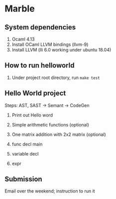 # Marble

## System dependencies
1. Ocaml 4.13
2. Install OCaml LLVM bindings (llvm-9)
3. Install LLVM (lli 6.0 working under ubuntu 18.04)

## How to run helloworld
1. Under project root directory, run `make test`

## Hello World project
Steps: AST, SAST -> Semant -> CodeGen
1. Print out Hello word
2. Simple arithmetic functions (optional)
3. One matrix addition with 2x2 matrix (optional)

1. func decl main
2. variable decl
3. expr
## Submission
Email over the weekend; instruction to run it


